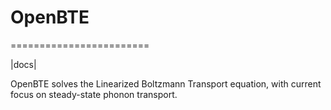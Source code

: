 # OpenBTE
========================

|docs|


OpenBTE solves the Linearized Boltzmann Transport equation, with current focus on steady-state phonon transport.












